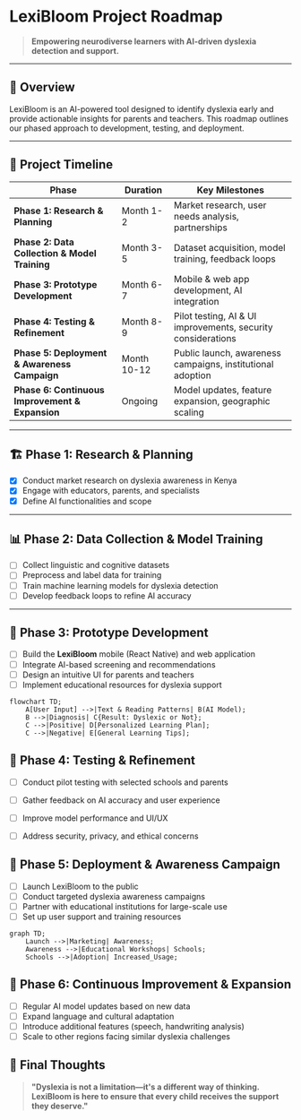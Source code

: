 # LexiBloom Project Roadmap  

> **Empowering neurodiverse learners with AI-driven dyslexia detection and support.**  

---

## 📌 Overview  
LexiBloom is an AI-powered tool designed to identify dyslexia early and provide actionable insights for parents and teachers. This roadmap outlines our phased approach to development, testing, and deployment.  

---

## 📅 Project Timeline  

| Phase | Duration | Key Milestones |
|-------|----------|----------------|
| **Phase 1: Research & Planning** | Month 1-2 | Market research, user needs analysis, partnerships |
| **Phase 2: Data Collection & Model Training** | Month 3-5 | Dataset acquisition, model training, feedback loops |
| **Phase 3: Prototype Development** | Month 6-7 | Mobile & web app development, AI integration |
| **Phase 4: Testing & Refinement** | Month 8-9 | Pilot testing, AI & UI improvements, security considerations |
| **Phase 5: Deployment & Awareness Campaign** | Month 10-12 | Public launch, awareness campaigns, institutional adoption |
| **Phase 6: Continuous Improvement & Expansion** | Ongoing | Model updates, feature expansion, geographic scaling |

---

## 🏗️ Phase 1: Research & Planning  
- [x] Conduct market research on dyslexia awareness in Kenya  
- [x] Engage with educators, parents, and specialists  
- [x] Define AI functionalities and scope  

---

## 📊 Phase 2: Data Collection & Model Training  
- [ ] Collect linguistic and cognitive datasets  
- [ ] Preprocess and label data for training  
- [ ] Train machine learning models for dyslexia detection  
- [ ] Develop feedback loops to refine AI accuracy  

---

## 📱 Phase 3: Prototype Development  
- [ ] Build the **LexiBloom** mobile (React Native) and web application  
- [ ] Integrate AI-based screening and recommendations  
- [ ] Design an intuitive UI for parents and teachers  
- [ ] Implement educational resources for dyslexia support  

```mermaid
flowchart TD;
    A[User Input] -->|Text & Reading Patterns| B(AI Model);
    B -->|Diagnosis| C{Result: Dyslexic or Not};
    C -->|Positive| D[Personalized Learning Plan];
    C -->|Negative| E[General Learning Tips];
```

## 🔬 Phase 4: Testing & Refinement
- [ ] Conduct pilot testing with selected schools and parents
- [ ] Gather feedback on AI accuracy and user experience
- [ ] Improve model performance and UI/UX
- [ ] Address security, privacy, and ethical concerns


## 🚀 Phase 5: Deployment & Awareness Campaign
- [ ] Launch LexiBloom to the public
- [ ] Conduct targeted dyslexia awareness campaigns
- [ ] Partner with educational institutions for large-scale use
- [ ] Set up user support and training resources

```mermaid
graph TD;
    Launch -->|Marketing| Awareness;
    Awareness -->|Educational Workshops| Schools;
    Schools -->|Adoption| Increased_Usage;
```

## 🔄 Phase 6: Continuous Improvement & Expansion
- [ ] Regular AI model updates based on new data
- [ ] Expand language and cultural adaptation
- [ ] Introduce additional features (speech, handwriting analysis)
- [ ] Scale to other regions facing similar dyslexia challenges

## 📝 Final Thoughts
> **"Dyslexia is not a limitation—it's a different way of thinking. LexiBloom is here to ensure that every child receives the support they deserve."**

